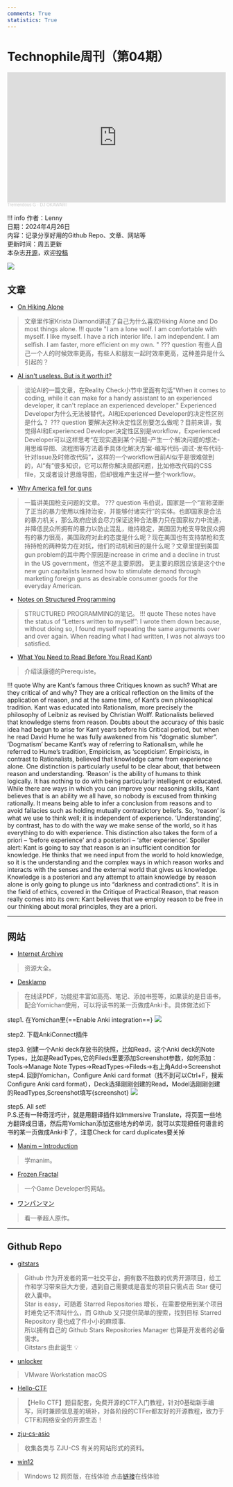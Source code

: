 ```yaml
---
comments: True
statistics: True
---
```


# Technophile周刊（第04期）

<iframe width="100%" height="300" scrolling="no" frameborder="no" allow="autoplay" src="https://w.soundcloud.com/player/?url=https%3A//api.soundcloud.com/playlists/343655021&color=%23ff5500&auto_play=false&hide_related=false&show_comments=true&show_user=true&show_reposts=false&show_teaser=true&visual=true"></iframe><div style="font-size: 10px; color: #cccccc;line-break: anywhere;word-break: normal;overflow: hidden;white-space: nowrap;text-overflow: ellipsis; font-family: Interstate,Lucida Grande,Lucida Sans Unicode,Lucida Sans,Garuda,Verdana,Tahoma,sans-serif;font-weight: 100;"><a href="https://soundcloud.com/tremendous-g" title="Tremendous G" target="_blank" style="color: #cccccc; text-decoration: none;">Tremendous G</a> · <a href="https://soundcloud.com/tremendous-g/sets/dj-okawari" title="DJ OKAWARI" target="_blank" style="color: #cccccc; text-decoration: none;">DJ OKAWARI</a></div>

!!! info
    作者：Lenny<br>
    日期：2024年4月26日<br>
    内容：记录分享好用的Github Repo、文章、网站等<br>
    更新时间：周五更新<br>
    本杂志[开源](https://github.com/LennyChenLaw/Weekly)，欢迎[投稿](https://github.com/LennyChenLaw/Weekly/issues)


![](https://s2.loli.net/2024/04/26/Tu2FhtQKM9oGabD.jpg)

## 文章
+ [On Hiking Alone](https://magazine.catapult.co/people/stories/on-hiking-alone-in-national-parks-krista-diamond)
>文章里作家Krista Diamond讲述了自己为什么喜欢Hiking Alone and Do most things alone.
!!! quote
    "I am a lone wolf. I am comfortable with myself. I like myself. I have a rich interior life. I am independent. I am selfish. I am faster, more efficient on my own. "
??? question
    有些人自己一个人的时候效率更高，有些人和朋友一起时效率更高，这种差异是什么引起的？

+ [AI isn't useless. But is it worth it?](https://www.citationneeded.news/ai-isnt-useless/)
>谈论AI的一篇文章，在Reality Check小节中里面有句话"When it comes to coding, while it can make for a handy assistant to an experienced developer, it can't replace an experienced developer." Experienced Developer为什么无法被替代，AI和Experienced Developer的决定性区别是什么？
??? question
    要解决这种决定性区别要怎么做呢？目前来讲，我觉得AI和Experienced Developer决定性区别是workflow，Experienced Developer可以这样思考“在现实遇到某个问题-产生一个解决问题的想法-用思维导图、流程图等方法着手具体化解决方案-编写代码-调试-发布代码-针对Issue及时修改代码”，这样的一个workflow目前AI似乎是很难做到的，AI“有”很多知识，它可以帮你解决局部问题，比如修改代码的CSS file，又或者设计思维导图，但却很难产生这样一整个workflow。



+ [Why America fell for guns](https://aeon.co/essays/america-fell-for-guns-recently-and-for-reasons-you-will-not-guess)
>一篇讲美国枪支问题的文章。
??? question
    韦伯说，国家是一个“宣称垄断了正当的暴力使用以维持治安，并能够付诸实行”的实体。也即国家是合法的暴力机关，那么政府应该会尽力保证这种合法暴力只在国家权力中流通，并降低民众所拥有的暴力以防止混乱，维持稳定，美国因为枪支导致民众拥有的暴力很高，美国政府对此的态度是什么呢？现在美国也有支持禁枪和支持持枪的两种势力在对抗，他们的动机和目的是什么呢？文章里提到美国gun problem的其中两个原因是increase in crime and a decline in trust in the US government，但这不是主要原因， 更主要的原因应该是这个the new gun capitalists learned how to stimulate demand through marketing foreign guns as desirable consumer goods for the everyday American.

+ [Notes on Structured Programming](https://www.cs.utexas.edu/users/EWD/ewd02xx/EWD249.PDF)
> STRUCTURED PROGRAMMING的笔记。
!!! quote 
    These notes have the status of “Letters written to myself”: I wrote them down because, without doing so, I found myself repeating the same arguments over and over again. When reading what I had written, I was not always too satisfied.

+ [What You Need to Read Before You Read Kant](https://philosophynow.org/issues/161/What_You_Need_to_Read_Before_You_Read_Kant))
>介绍读康德的Prerequiste。

!!! quote 
    Why are Kant’s famous three Critiques known as such? What are they critical of and why? They are a critical reflection on the limits of the application of reason, and at the same time, of Kant’s own philosophical tradition. Kant was educated into Rationalism, more precisely the philosophy of Leibniz as revised by Christian Wolff. Rationalists believed that knowledge stems from reason. Doubts about the accuracy of this basic idea had begun to arise for Kant years before his Critical period, but when he read David Hume he was fully awakened from his “dogmatic slumber”. ‘Dogmatism’ became Kant’s way of referring to Rationalism, while he referred to Hume’s tradition, Empiricism, as ‘scepticism’. Empiricists, in contrast to Rationalists, believed that knowledge came from experience alone. One distinction is particularly useful to be clear about, that between reason and understanding. ‘Reason’ is the ability of humans to think logically. It has nothing to do with being particularly intelligent or educated. While there are ways in which you can improve your reasoning skills, Kant believes that is an ability we all have, so nobody is excused from thinking rationally. It means being able to infer a conclusion from reasons and to avoid fallacies such as holding mutually contradictory beliefs. So, ‘reason’ is what we use to think well; it is independent of experience. ‘Understanding’, by contrast, has to do with the way we make sense of the world, so it has everything to do with experience. This distinction also takes the form of a priori – ‘before experience’ and a posteriori – ‘after experience’. Spoiler alert: Kant is going to say that reason is an insufficient condition for knowledge. He thinks that we need input from the world to hold knowledge, so it is the understanding and the complex ways in which reason works and interacts with the senses and the external world that gives us knowledge. Knowledge is a posteriori and any attempt to attain knowledge by reason alone is only going to plunge us into “darkness and contradictions”. It is in the field of ethics, covered in the Critique of Practical Reason, that reason really comes into its own: Kant believes that we employ reason to be free in our thinking about moral principles, they are a priori.
  
-------------

## 网站
+ [Internet Archive](https://archive.org/)
>资源大全。
+ [Desklamp](https://app.desklamp.io/)
>在线读PDF，功能挺丰富如高亮、笔记、添加书签等，如果读的是日语书，配合Yomichan使用，可以将读书的某一页做成Anki卡。具体做法如下

step1. 在Yomichan里{==Enable Anki integration==}
![](https://s2.loli.net/2024/04/26/KpZQGamBFAovs6u.png)

step2. 下载AnkiConnect插件


step3. 创建一个Anki deck存放书的快照，比如Read，这个Anki deck的Note Types，比如是ReadTypes,它的Fileds里要添加Screenshot参数，如何添加：Tools->Manage Note Types->ReadTypes->Fileds->右上角Add->Screenshot
step4. 回到Yomichan，Configure Anki card format（找不到可以Ctrl+F，搜索Configure Anki card format），Deck选择刚刚创建的Read，Model选刚刚创建的ReadTypes,Screenshot填写{screenshot}
![](https://s2.loli.net/2024/04/26/XClx9FsoBrcOUVW.png)

step5. All set! <br>
P.S.还有一种奇淫巧计，就是用翻译插件如Immersive Translate，将页面一些地方翻译成日语，然后用Yomichan添加这些地方的单词，就可以实现把任何语言的书的某一页做成Anki卡了，注意Check for card duplicates要关掉


+ [Manim – Introduction](https://slama.dev/manim/introduction/)
>学manim。
+ [ Frozen Fractal](https://frozenfractal.com/)
>一个Game Developer的网站。
+ [ワンパンマン](http://galaxyheavyblow.web.fc2.com/)
>看一拳超人原作。

-----------------

## Github Repo
+ [gitstars](https://github.com/cfour-hi/gitstars)
>Github 作为开发者的第一社交平台，拥有数不胜数的优秀开源项目，给工作和学习带来巨大方便，遇到自己需要或是喜爱的项目只需点击 Star 便可收入囊中。<br>
Star is easy，可随着 Starred Repositories 增长，在需要使用到某个项目时难免记不清叫什么，而 Github 又只提供简单的搜索，找到目标 Starred Repository 竟也成了件小小的麻烦事.<br>
所以拥有自己的 Github Stars Repositories Manager 也算是开发者的必备需求。<br>
Gitstars 由此诞生 💡<br>
+ [unlocker](https://github.com/paolo-projects/unlocker)
>VMware Workstation macOS
+ [Hello-CTF](https://github.com/ProbiusOfficial/Hello-CTF)
>【Hello CTF】题目配套，免费开源的CTF入门教程，针对0基础新手编写，同时兼顾信息差的填补，对各阶段的CTFer都友好的开源教程，致力于CTF和网络安全的开源生态！
+ [zju-cs-asio](https://github.com/IsshikiHugh/zju-cs-asio)
>收集各类与 ZJU-CS 有关的网站形式的资料。
+ [win12](https://github.com/tjy-gitnub/win12)
>Windows 12 网页版，在线体验 点击[链接](tjy-gitnub.github.io/win12/desktop.html)在线体验

